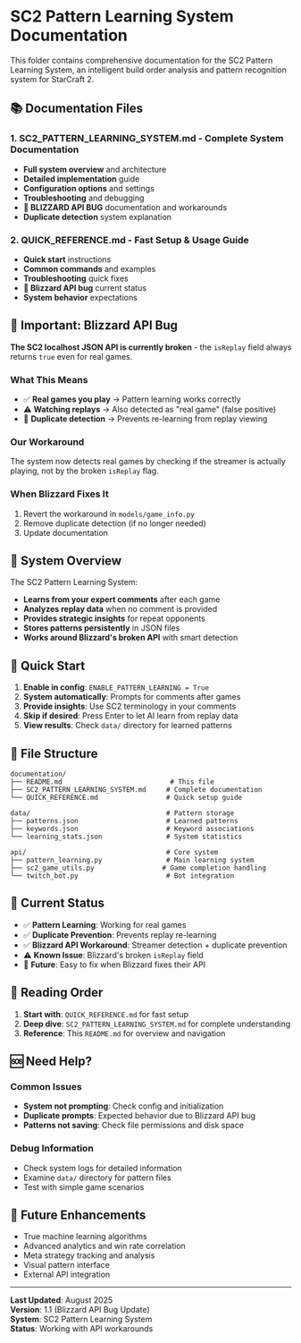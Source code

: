 # SC2 Pattern Learning System Documentation

This folder contains comprehensive documentation for the SC2 Pattern Learning System, an intelligent build order analysis and pattern recognition system for StarCraft 2.

## 📚 Documentation Files

### 1. **SC2_PATTERN_LEARNING_SYSTEM.md** - Complete System Documentation
- **Full system overview** and architecture
- **Detailed implementation** guide
- **Configuration options** and settings
- **Troubleshooting** and debugging
- **🚨 BLIZZARD API BUG** documentation and workarounds
- **Duplicate detection** system explanation

### 2. **QUICK_REFERENCE.md** - Fast Setup & Usage Guide
- **Quick start** instructions
- **Common commands** and examples
- **Troubleshooting** quick fixes
- **🚨 Blizzard API bug** current status
- **System behavior** expectations

## 🚨 Important: Blizzard API Bug

**The SC2 localhost JSON API is currently broken** - the `isReplay` field always returns `true` even for real games.

### What This Means
- ✅ **Real games you play** → Pattern learning works correctly
- ⚠️ **Watching replays** → Also detected as "real game" (false positive)
- 🔧 **Duplicate detection** → Prevents re-learning from replay viewing

### Our Workaround
The system now detects real games by checking if the streamer is actually playing, not by the broken `isReplay` flag.

### When Blizzard Fixes It
1. Revert the workaround in `models/game_info.py`
2. Remove duplicate detection (if no longer needed)
3. Update documentation

## 🎯 System Overview

The SC2 Pattern Learning System:
- **Learns from your expert comments** after each game
- **Analyzes replay data** when no comment is provided
- **Provides strategic insights** for repeat opponents
- **Stores patterns persistently** in JSON files
- **Works around Blizzard's broken API** with smart detection

## 🚀 Quick Start

1. **Enable in config**: `ENABLE_PATTERN_LEARNING = True`
2. **System automatically**: Prompts for comments after games
3. **Provide insights**: Use SC2 terminology in your comments
4. **Skip if desired**: Press Enter to let AI learn from replay data
5. **View results**: Check `data/` directory for learned patterns

## 📁 File Structure

```
documentation/
├── README.md                           # This file
├── SC2_PATTERN_LEARNING_SYSTEM.md     # Complete documentation
└── QUICK_REFERENCE.md                 # Quick setup guide

data/                                  # Pattern storage
├── patterns.json                      # Learned patterns
├── keywords.json                      # Keyword associations
└── learning_stats.json                # System statistics

api/                                   # Core system
├── pattern_learning.py                # Main learning system
├── sc2_game_utils.py                 # Game completion handling
└── twitch_bot.py                      # Bot integration
```

## 🔧 Current Status

- ✅ **Pattern Learning**: Working for real games
- ✅ **Duplicate Prevention**: Prevents replay re-learning
- ✅ **Blizzard API Workaround**: Streamer detection + duplicate prevention
- ⚠️ **Known Issue**: Blizzard's broken `isReplay` field
- 🔮 **Future**: Easy to fix when Blizzard fixes their API

## 📖 Reading Order

1. **Start with**: `QUICK_REFERENCE.md` for fast setup
2. **Deep dive**: `SC2_PATTERN_LEARNING_SYSTEM.md` for complete understanding
3. **Reference**: This `README.md` for overview and navigation

## 🆘 Need Help?

### Common Issues
- **System not prompting**: Check config and initialization
- **Duplicate prompts**: Expected behavior due to Blizzard API bug
- **Patterns not saving**: Check file permissions and disk space

### Debug Information
- Check system logs for detailed information
- Examine `data/` directory for pattern files
- Test with simple game scenarios

## 🔮 Future Enhancements

- True machine learning algorithms
- Advanced analytics and win rate correlation
- Meta strategy tracking and analysis
- Visual pattern interface
- External API integration

---

**Last Updated**: August 2025  
**Version**: 1.1 (Blizzard API Bug Update)  
**System**: SC2 Pattern Learning System  
**Status**: Working with API workarounds
